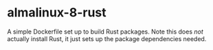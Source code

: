 # almalinux-8-rust

A simple Dockerfile set up to build Rust packages. Note this does _not_ actually install Rust, it just sets up the
package dependencies needed.
